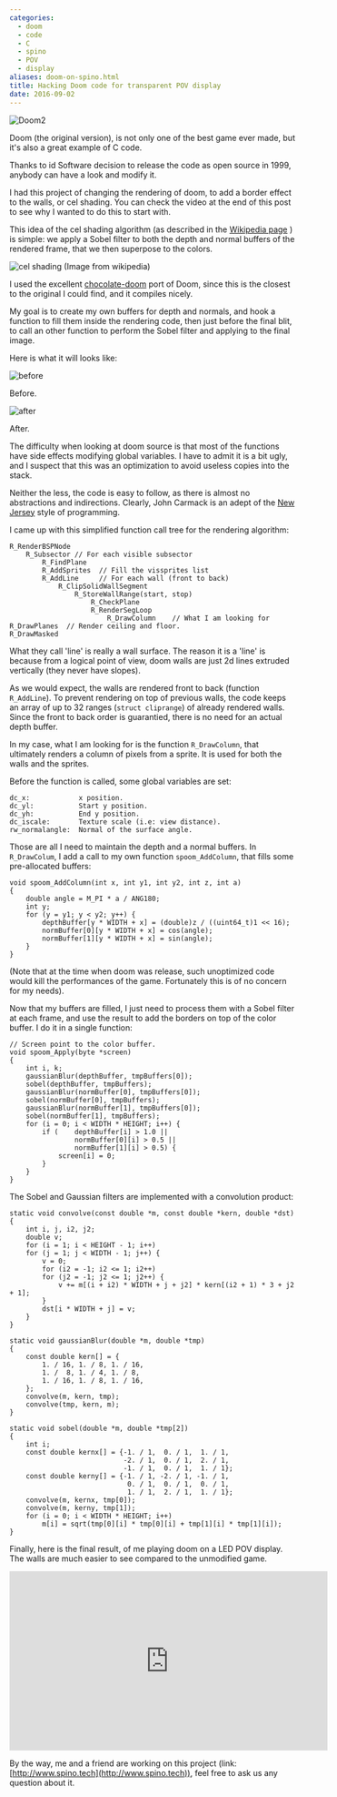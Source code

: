 ```yaml
---
categories:
  - doom
  - code
  - C
  - spino
  - POV
  - display
aliases: doom-on-spino.html
title: Hacking Doom code for transparent POV display
date: 2016-09-02
---
```



![Doom2](/imgs/doom-spino/doom-title.png)

Doom (the original version), is not only one of the best game ever made,
but it's also a great example of C code.

Thanks to id Software decision to release the code as open source in 1999,
anybody can have a look and modify it.

I had this project of changing the rendering of doom, to add a border
effect to the walls, or cel shading.  You can check the video at the
end of this post to see why I wanted to do this to start with.

This idea of the cel shading algorithm (as described in the [Wikipedia
page][cel shading] ) is simple: we apply a Sobel filter to both the
depth and normal buffers of the rendered frame, that we then superpose
to the colors.

![cel shading](/imgs/doom-spino/cel-shading.png)
(Image from wikipedia)

I used the excellent [chocolate-doom] port of Doom, since this is the closest
to the original I could find, and it compiles nicely.

[cel shading]: https://en.wikipedia.org/wiki/Cel_shading
[chocolate-doom]: https://www.chocolate-doom.org

My goal is to create my own buffers for depth and normals, and hook a
function to fill them inside the rendering code, then just before the final
blit, to call an other function to perform the Sobel filter and applying to
the final image.

Here is what it will looks like:

![before](/imgs/doom-spino/before.png)

Before.

![after](/imgs/doom-spino/after.png)

After.

The difficulty when looking at doom source is that most of the functions
have side effects modifying global variables.  I have to admit it is a bit
ugly, and I suspect that this was an optimization to avoid useless copies
into the stack.

Neither the less, the code is easy to follow, as there is almost no
abstractions and indirections.  Clearly, John Carmack is an adept of the [New
Jersey][worse is better] style of programming.

[worse is better]: https://en.wikipedia.org/wiki/Worse_is_better

I came up with this simplified function call tree for the rendering algorithm:

    R_RenderBSPNode
        R_Subsector // For each visible subsector
            R_FindPlane
            R_AddSprites  // Fill the vissprites list
            R_AddLine     // For each wall (front to back)
                R_ClipSolidWallSegment
                    R_StoreWallRange(start, stop)
                        R_CheckPlane
                        R_RenderSegLoop
                            R_DrawColumn    // What I am looking for
    R_DrawPlanes  // Render ceiling and floor.
    R_DrawMasked

What they call 'line' is really a wall surface.  The reason it is a 'line' is
because from a logical point of view, doom walls are just 2d lines extruded
vertically (they never have slopes).

As we would expect, the walls are rendered front to back (function
`R_AddLine`).  To prevent rendering on top of previous walls, the code
keeps an array of up to 32 ranges (`struct cliprange`) of already rendered
walls.  Since the front to back order is guarantied, there is no need for
an actual depth buffer.

In my case, what I am looking for is the function `R_DrawColumn`, that
ultimately renders a column of pixels from a sprite.  It is used for both the
walls and the sprites.

Before the function is called, some global variables are set:

    dc_x:            x position.
    dc_yl:           Start y position.
    dc_yh:           End y position.
    dc_iscale:       Texture scale (i.e: view distance).
    rw_normalangle:  Normal of the surface angle.

Those are all I need to maintain the depth and a normal buffers.
In `R_DrawColum`, I add a call to my own function `spoom_AddColumn`, that
fills some pre-allocated buffers:

    void spoom_AddColumn(int x, int y1, int y2, int z, int a)
    {
        double angle = M_PI * a / ANG180;
        int y;
        for (y = y1; y < y2; y++) {
            depthBuffer[y * WIDTH + x] = (double)z / ((uint64_t)1 << 16);
            normBuffer[0][y * WIDTH + x] = cos(angle);
            normBuffer[1][y * WIDTH + x] = sin(angle);
        }
    }

(Note that at the time when doom was release, such unoptimized code would kill
the performances of the game.  Fortunately this is of no concern for my needs).

Now that my buffers are filled, I just need to process them with a Sobel
filter at each frame, and use the result to add the borders on top of the
color buffer.  I do it in a single function:

    // Screen point to the color buffer.
    void spoom_Apply(byte *screen)
    {
        int i, k;
        gaussianBlur(depthBuffer, tmpBuffers[0]);
        sobel(depthBuffer, tmpBuffers);
        gaussianBlur(normBuffer[0], tmpBuffers[0]);
        sobel(normBuffer[0], tmpBuffers);
        gaussianBlur(normBuffer[1], tmpBuffers[0]);
        sobel(normBuffer[1], tmpBuffers);
        for (i = 0; i < WIDTH * HEIGHT; i++) {
            if (    depthBuffer[i] > 1.0 ||
                    normBuffer[0][i] > 0.5 ||
                    normBuffer[1][i] > 0.5) {
                screen[i] = 0;
            }
        }
    }

The Sobel and Gaussian filters are implemented with a convolution product:

    static void convolve(const double *m, const double *kern, double *dst)
    {
        int i, j, i2, j2;
        double v;
        for (i = 1; i < HEIGHT - 1; i++)
        for (j = 1; j < WIDTH - 1; j++) {
            v = 0;
            for (i2 = -1; i2 <= 1; i2++)
            for (j2 = -1; j2 <= 1; j2++) {
                v += m[(i + i2) * WIDTH + j + j2] * kern[(i2 + 1) * 3 + j2 + 1];
            }
            dst[i * WIDTH + j] = v;
        }
    }

    static void gaussianBlur(double *m, double *tmp)
    {
        const double kern[] = {
            1. / 16, 1. / 8, 1. / 16,
            1. /  8, 1. / 4, 1. / 8,
            1. / 16, 1. / 8, 1. / 16,
        };
        convolve(m, kern, tmp);
        convolve(tmp, kern, m);
    }

    static void sobel(double *m, double *tmp[2])
    {
        int i;
        const double kernx[] = {-1. / 1,  0. / 1,  1. / 1,
                                -2. / 1,  0. / 1,  2. / 1,
                                -1. / 1,  0. / 1,  1. / 1};
        const double kerny[] = {-1. / 1, -2. / 1, -1. / 1,
                                 0. / 1,  0. / 1,  0. / 1,
                                 1. / 1,  2. / 1,  1. / 1};
        convolve(m, kernx, tmp[0]);
        convolve(m, kerny, tmp[1]);
        for (i = 0; i < WIDTH * HEIGHT; i++)
            m[i] = sqrt(tmp[0][i] * tmp[0][i] + tmp[1][i] * tmp[1][i]);
    }

Finally, here is the final result, of me playing doom on a LED POV display.
The walls are much easier to see compared to the unmodified game.

<iframe width="560" height="315"
        src="https://www.youtube.com/embed/CtXzWXebjoM"
        frameborder="0" allowfullscreen=""></iframe>

By the way, me and a friend are working on this project (link:
[http://www.spino.tech](http://www.spino.tech)), feel free to ask us any
question about it.
